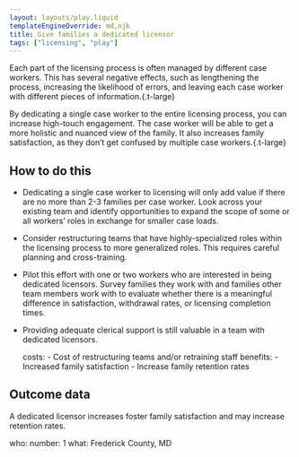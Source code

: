 ```yaml
---
layout: layouts/play.liquid
templateEngineOverride: md,njk
title: Give families a dedicated licensor
tags: ["licensing", "play"]
---
```


Each part of the licensing process is often managed by different case workers. This has several negative effects, such as lengthening the process, increasing the likelihood of errors, and leaving each case worker with different pieces of information.{.t-large}

By dedicating a single case worker to the entire licensing process, you can increase high-touch engagement. The case worker will be able to get a more holistic and nuanced view of the family. It also increases family satisfaction, as they don’t get confused by multiple case workers.{.t-large}

## How to do this

* Dedicating a single case worker to licensing will only add value if there are no more than 2-3 families per case worker. Look across your existing team and identify opportunities to expand the scope of some or all workers’ roles in exchange for smaller case loads.

* Consider restructuring teams that have highly-specialized roles within the licensing process to more generalized roles. This requires careful planning and cross-training.

* Pilot this effort with one or two workers who are interested in being dedicated licensors. Survey families they work with and families other team members work with to evaluate whether there is a meaningful difference in satisfaction, withdrawal rates, or licensing completion times.

* Providing adequate clerical support is still valuable in a team with dedicated licensors.

    costs:
      - Cost of restructuring teams and/or retraining staff
    benefits:
      - Increased family satisfaction
      - Increase family retention rates

## Outcome data

A dedicated licensor increases foster family satisfaction and may increase retention rates.

  who:
      number: 1
      what: Frederick County, MD
 